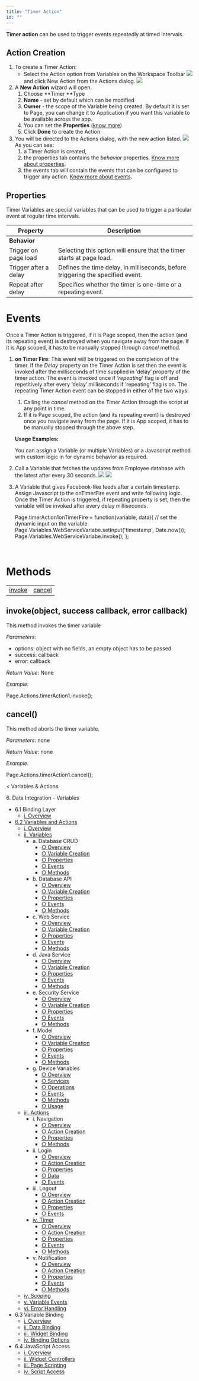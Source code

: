 ```yaml
---
title: "Timer Action"
id: ""
---
```


**Timer action** can be used to trigger events repeatedly at timed intervals.

## Action Creation

1. To create a Timer Action:
    - Select the Action option from Variables on the Workspace Toolbar [![](/learn/assets/action_sel.png)](/learn/assets/action_sel.png)and click New Action from the Actions dialog. [![](/learn/assets/action_new.png?v=20)](/learn/assets/action_new.png?v=20)
2. A **New Action** wizard will open.
    1. Choose **Timer **Type
    2. **Name** - set by default which can be modified
    3. **Owner** - the scope of the Variable being created. By default it is set to Page, you can change it to Application if you want this variable to be available across the app.
    4. You can set the **Properties** ([know more](#properties))
    5. Click **Done** to create the Action
3. You will be directed to the Actions dialog, with the new action listed. [![](/learn/assets/action_timer.png)](/learn/assets/action_timer.png) As you can see:
    1. a Timer Action is created,
    2. the properties tab contains the _behavior_ properties. [Know more about properties](#properties).
    3. the events tab will contain the events that can be configured to trigger any action. [Know more about events](#events).

## Properties

Timer Variables are special variables that can be used to trigger a particular event at regular time intervals.

| **Property** | **Description** |
| --- | --- |
| **Behavior** |
| Trigger on page load | Selecting this option will ensure that the timer starts at page load. |
| Trigger after a delay | Defines the time delay, in milliseconds, before triggering the specified event. |
| Repeat after delay | Specifies whether the timer is one-time or a repeating event. |

# Events

Once a Timer Action is triggered, if it is Page scoped, then the action (and its repeating event) is destroyed when you navigate away from the page. If it is App scoped, it has to be manually stopped through _cancel_ method.

1. **on Timer Fire**: This event will be triggered on the completion of the timer. If the _Delay_ property on the Timer Action is set then the event is invoked after the milliseconds of time supplied in ‘delay’ property of the timer action. The event is invoked once if ‘_repeating_’ flag is off and repetitively after every ‘delay’ milliseconds if ‘repeating’ flag is on. The repeating Timer Action event can be stopped in either of the two ways:
    
    1. Calling the _cancel_ method on the Timer Action through the script at any point in time.
    2. If it is Page scoped, the action (and its repeating event) is destroyed once you navigate away from the page. If it is App scoped, it has to be manually stopped through the above step.
    
    **Usage Examples:**
    
    You can assign a Variable (or multiple Variables) or a Javascript method with custom logic in for dynamic behavior as required.

1. Call a Variable that fetches the updates from Employee database with the latest after every 30 seconds. [![](/learn/assets/var_timer_props.png)](/learn/assets/var_timer_props.png) [![](/learn/assets/var_timer_event.png)](/learn/assets/var_timer_event.png)
2. A Variable that gives Facebook-like feeds after a certain timestamp. Assign Javascript to the onTimerFire event and write following logic. Once the Timer Action is triggered, if repeating property is set, then the variable will be invoked after every delay milliseconds.
    
    Page.timerAction1onTimerFire = function(variable, data){
        // set the dynamic input on the variable
        Page.Variables.WebServiceVariabe.setInput('timestamp', Date.now());
        Page.Variables.WebServiceVariabe.invoke();
    };
    
     

# Methods

<table class="reference notranslate"><tbody><tr><td><a href="#invoke">invoke</a></td><td><a href="#cancel">cancel</a></td></tr></tbody></table>

## invoke(object, success callback, error callback)

This method invokes the timer variable

_Parameters_:

- options: object with no fields, an empty object has to be passed
- success: callback
- error: callback

_Return Value_: None

_Example:_

  Page.Actions.timerAction1.invoke();

## cancel()

This method aborts the timer variable.

_Parameters_: none

_Return Value_: none

_Example:_

Page.Actions.timerAction1.cancel();

< Variables & Actions

6\. Data Integration - Variables

- 6.1 Binding Layer
    - [i. Overview](/learn/app-development/variables/data-integration/)
- [6.2 Variables and Actions](/learn/app-development/variables/variables-actions/)
    - [i. Overview](/learn/app-development/variables/variables-actions/#)
    - [ii. Variables](/learn/app-development/variables/variables-actions/#variables)
        - a. Database CRUD
            - [○ Overview](/learn/app-development/variables/database-crud/)
            - [○ Variable Creation](/learn/app-development/variables/database-crud/#creation)
            - [○ Properties](/learn/app-development/variables/database-crud/#properties)
            - [○ Events](/learn/app-development/variables/database-crud/#events)
            - [○ Methods](/learn/app-development/variables/database-crud/#methods)
        - b. Database API
            - [○ Overview](/learn/app-development/variables/database-apis/)
            - [○ Variable Creation](/learn/app-development/variables/database-apis/#creation)
            - [○ Properties](/learn/app-development/variables/database-apis/#properties)
            - [○ Events](/learn/app-development/variables/database-apis/#events)
            - [○ Methods](/learn/app-development/variables/database-apis/#methods)
        - c. Web Service
            - [○ Overview](/learn/app-development/variables/web-service/)
            - [○ Variable Creation](/learn/app-development/variables/web-service/#creation)
            - [○ Properties](/learn/app-development/variables/web-service/#properties)
            - [○ Events](/learn/app-development/variables/web-service/#events)
            - [○ Methods](/learn/app-development/variables/web-service/#methods)
        - d. Java Service
            - [○ Overview](/learn/app-development/variables/java-services)
            - [○ Variable Creation](/learn/app-development/variables/java-services/#creation)
            - [○ Properties](/learn/app-development/variables/java-services/#properties)
            - [○ Events](/learn/app-development/variables/java-services/#events)
            - [○ Methods](/learn/app-development/variables/java-services/#methods)
        - e. Security Service
            - [○ Overview](/learn/app-development/variables/security-service/)
            - [○ Variable Creation](/learn/app-development/variables/security-service/#creation)
            - [○ Properties](/learn/app-development/variables/security-service/#properties)
            - [○ Events](/learn/app-development/variables/security-service/#events)
            - [○ Methods](/learn/app-development/variables/security-service/#methods)
        - f. Model
            - [○ Overview](/learn/app-development/variables/model-variable/)
            - [○ Variable Creation](/learn/app-development/variables/model-variable/#creation)
            - [○ Properties](/learn/app-development/variables/model-variable/#properties)
            - [○ Events](/learn/app-development/variables/model-variable/#events)
            - [○ Methods](/learn/app-development/variables/model-variable/#methods)
        - g. Device Variables
            - [○ Overview](/learn/hybrid-mobile/device-variables/#)
            - [○ Services](/learn/hybrid-mobile/device-variables/#services)
            - [○ Operations](/learn/hybrid-mobile/device-variables/#operations)
            - [○ Events](/learn/hybrid-mobile/device-variables/#events)
            - [○ Methods](/learn/hybrid-mobile/device-variables/#methods)
            - [○ Usage](/learn/hybrid-mobile/device-variables/#usage)
    - [iii. Actions](/learn/app-development/variables/variables-actions/#actions)
        - i. Navigation
            - [○ Overview](/learn/app-development/variables/navigation-action/#)
            - [○ Action Creation](/learn/app-development/variables/navigation-action/#creation)
            - [○ Properties](/learn/app-development/variables/navigation-action/#properties)
            - [○ Methods](/learn/app-development/variables/navigation-action/#methods)
        - ii. Login
            - [○ Overview](/learn/app-development/variables/login-action/)
            - [○ Action Creation](/learn/app-development/variables/login-action/#creation)
            - [○ Properties](/learn/app-development/variables/login-action/#properties)
            - [○ Data](/learn/app-development/variables/login-action/#data)
            - [○ Events](/learn/app-development/variables/login-action/#events)
        - iii. Logout
            - [○ Overview](/learn/app-development/variables/logout-action/)
            - [○ Action Creation](/learn/app-development/variables/logout-action/#creation)
            - [○ Properties](/learn/app-development/variables/logout-action/#properties)
            - [○ Events](/learn/app-development/variables/logout-action/#events)
        - [iv. Timer](#)
            - [○ Overview](#)
            - [○ Action Creation](#creation)
            - [○ Properties](#properties)
            - [○ Events](#events)
            - [○ Methods](#methods)
        - v. Notification
            - [○ Overview](/learn/app-development/variables/notification-action/)
            - [○ Action Creation](/learn/app-development/variables/notification-action/#creation)
            - [○ Properties](/learn/app-development/variables/notification-action/#properties)
            - [○ Events](/learn/app-development/variables/notification-action/#events)
            - [○ Methods](/learn/app-development/variables/notification-action/#methods)
    - [iv. Scoping](/learn/app-development/variables/variables-actions/#scoping)
    - [v. Variable Events](/learn/app-development/variables/variables-actions/#events)
    - [vi. Error Handling](/learn/app-development/variables/variables-actions/#error-handling)
- 6.3 Variable Binding
    - [i. Overview](/learn/variables/variable-binding/#)
    - [ii. Data Binding](/learn/variables/variable-binding/#data-binding)
    - [iii. Widget Binding](/learn/variables/variable-binding/#widget-binding)
    - [iv. Binding Options](/learn/variables/variable-binding/#binding-options)
- 6.4 JavaScript Access
    - [i. Overview](/learn/variables/accessing-elements-via-javascript/#)
    - [ii. Widget Controllers](/learn/variables/accessing-elements-via-javascript/#widget-controllers)
    - [iii. Page Scripting](/learn/variables/accessing-elements-via-javascript/#page-scripting)
    - [iv. Script Access](/learn/variables/accessing-elements-via-javascript/#script-access)
